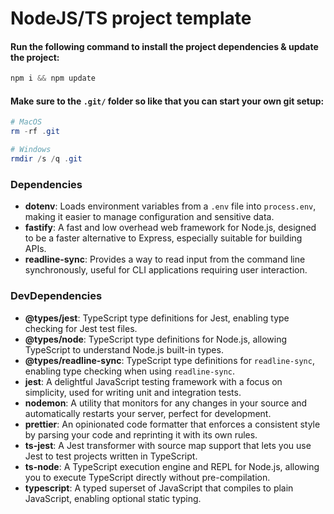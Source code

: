 # NodeJS/TS project template

#### Run the following command to install the project dependencies & update the project:
```powershell
npm i && npm update
```
#### Make sure to the `.git/` folder so like that you can start your own git setup:
```powershell
# MacOS
rm -rf .git

# Windows
rmdir /s /q .git
```

### Dependencies

- **dotenv**: Loads environment variables from a `.env` file into `process.env`, making it easier to manage configuration and sensitive data.
- **fastify**: A fast and low overhead web framework for Node.js, designed to be a faster alternative to Express, especially suitable for building APIs.
- **readline-sync**: Provides a way to read input from the command line synchronously, useful for CLI applications requiring user interaction.

### DevDependencies

- **@types/jest**: TypeScript type definitions for Jest, enabling type checking for Jest test files.
- **@types/node**: TypeScript type definitions for Node.js, allowing TypeScript to understand Node.js built-in types.
- **@types/readline-sync**: TypeScript type definitions for `readline-sync`, enabling type checking when using `readline-sync`.
- **jest**: A delightful JavaScript testing framework with a focus on simplicity, used for writing unit and integration tests.
- **nodemon**: A utility that monitors for any changes in your source and automatically restarts your server, perfect for development.
- **prettier**: An opinionated code formatter that enforces a consistent style by parsing your code and reprinting it with its own rules.
- **ts-jest**: A Jest transformer with source map support that lets you use Jest to test projects written in TypeScript.
- **ts-node**: A TypeScript execution engine and REPL for Node.js, allowing you to execute TypeScript directly without pre-compilation.
- **typescript**: A typed superset of JavaScript that compiles to plain JavaScript, enabling optional static typing.
